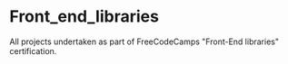 # Front_end_libraries
All projects undertaken as part of FreeCodeCamps "Front-End libraries" certification.
